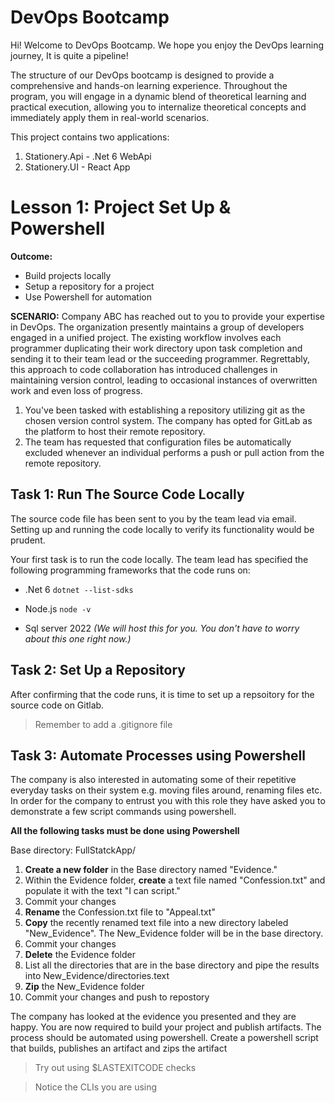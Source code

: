 # DevOps Bootcamp
Hi! Welcome to DevOps Bootcamp. We hope you enjoy the DevOps learning journey, It is quite a pipeline!

The structure of our DevOps bootcamp is designed to provide a comprehensive and hands-on learning experience. Throughout the program, you will engage in a dynamic blend of theoretical learning and practical execution, allowing you to internalize theoretical concepts and immediately apply them in real-world scenarios. 

This project contains two applications:
 1. Stationery.Api - .Net 6 WebApi
 2. Stationery.UI - React App

# Lesson 1: Project Set Up & Powershell

**Outcome:**

 - Build projects locally
 - Setup a repository for a project
 - Use Powershell for automation

**SCENARIO:** Company ABC has reached out to you to provide your expertise in DevOps. The organization presently maintains a group of developers engaged in a unified project. The existing workflow involves each programmer duplicating their work directory upon task completion and sending it to their team lead or the succeeding programmer. Regrettably, this approach to code collaboration has introduced challenges in maintaining version control, leading to occasional instances of overwritten work and even loss of progress.

 1. You've been tasked with establishing a repository utilizing git as the chosen version control system. The company has opted for GitLab as the platform to host their remote repository.
 2. The team has requested that configuration files be automatically excluded whenever an individual performs a push or pull action from the remote repository.

## Task 1: Run The Source Code Locally

The source code file has been sent to you by the team lead via email. Setting up and running the code locally to verify its functionality would be prudent. 

Your first task is to run the code locally. The team lead has specified the following programming frameworks that the code runs on:
 - .Net 6 
	`dotnet --list-sdks`
	
 - Node.js
	`node -v`
	
 - Sql server 2022 *(We will host this for you. You don't have to worry
   about this one right now.)*

## Task 2: Set Up a Repository
After confirming that the code runs, it is time to set up a repsoitory for the source code on Gitlab.
> Remember to add a .gitignore file
## Task 3: Automate Processes using Powershell
The company is also interested in automating some of their repetitive everyday tasks on their system e.g. moving files around, renaming files etc. In order for the company to entrust you with this role they have asked you to demonstrate a few script commands using powershell.

**All the following tasks must be done using Powershell**

Base directory: FullStatckApp/

 1. **Create a new folder** in the Base directory named "Evidence."
 2. Within the Evidence folder, **create** a text file named "Confession.txt" and populate it with the text "I can script."
 3. Commit your changes
 4. **Rename** the Confession.txt file to "Appeal.txt"
 5. **Copy** the recently renamed text file into a new directory labeled "New_Evidence". The New_Evidence folder will be in the base directory.
 6. Commit your changes
 7. **Delete** the Evidence folder
 8. List all the directories that are in the base directory and pipe the results into New_Evidence/directories.text
 9. **Zip** the New_Evidence folder
 10. Commit your changes and push to repostory 

The company has looked at the evidence you presented and they are happy. You are now required to build your project and publish artifacts. The process should be automated using powershell. Create a powershell script that builds, publishes an artifact and zips the artifact

>Try out using $LASTEXITCODE checks

>Notice the CLIs you are using
